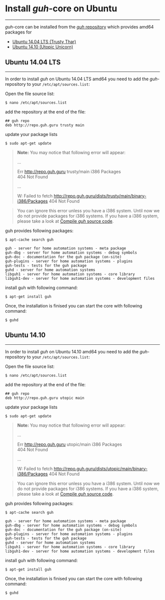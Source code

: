 # Install *guh*-core on Ubuntu
--------------------------------------------
*guh*-core can be installed from the [*guh* repository](http://repo.guh.guru/) which provides amd64 packages for 

* [Ubuntu 14.04 LTS (Trusty Thar)](https://github.com/guh/guh/wiki/Install-guh-core-on-Ubuntu#ubuntu-1404-lts)
* [Ubuntu 14.10 (Utopic Unicorn)](https://github.com/guh/guh/wiki/Install-guh-core-on-Ubuntu#ubuntu-1410)

## Ubuntu 14.04 LTS
--------------------------------------------
In order to install *guh* on Ubuntu 14.04 LTS amd64 you need to add the *guh*-repository to your `/etc/apt/sources.list`:

Open the file source list:
    
    $ nano /etc/apt/sources.list
        
add the repository at the end of the file:
    
    ## guh repo
    deb http://repo.guh.guru trusty main
    
update your package lists
    
    $ sudo apt-get update
    
> **Note:** You may notice that following error will appear:
>   
>    ...
>
>    Err http://repo.guh.guru trusty/main i386 Packages                    
>      404  Not Found
>
>    ...
>
>    W: Failed to fetch http://repo.guh.guru/dists/trusty/main/binary-i386/Packages  404  Not Found

> You can ignore this error unless you have a i386 system. Until now we do not provide packages for i386 systems. If you have a i386 system, please take a look at [Compile *guh* source code](https://github.com/guh/guh/wiki/Compile-guh). 

guh provides following packages:
    
    $ apt-cache search guh

    guh - server for home automation systems - meta package
    guh-dbg - server for home automation systems - debug symbols
    guh-doc - documentation for the guh package (on-site)
    guh-plugins - server for home automation systems - plugins
    guh-tests - tests for the guh package
    guhd - server for home automation systems
    libguh1 - server for home automation systems - core library
    libguh1-dev - server for home automation systems - development files

install guh with following command:
    
    $ apt-get install guh
    
Once, the installation is finised you can start the core with following command:

    $ guhd
    
## Ubuntu 14.10
--------------------------------------------
In order to install *guh* on Ubuntu 14.10 amd64 you need to add the *guh*-repository to your `/etc/apt/sources.list`:

Open the file source list:
    
    $ nano /etc/apt/sources.list
        
add the repository at the end of the file:
    
    ## guh repo
    deb http://repo.guh.guru utopic main
    
update your package lists
    
    $ sudo apt-get update
    
> **Note:** You may notice that following error will appear:
>   
>    ...
>
>    Err http://repo.guh.guru utopic/main i386 Packages                    
>      404  Not Found
>
>    ...
>
>    W: Failed to fetch http://repo.guh.guru/dists/utopic/main/binary-i386/Packages  404  Not Found

> You can ignore this error unless you have a i386 system. Until now we do not provide packages for i386 systems. If you have a i386 system, please take a look at [Compile *guh* source code](https://github.com/guh/guh/wiki/Compile-guh). 

guh provides following packages:
    
    $ apt-cache search guh

    guh - server for home automation systems - meta package
    guh-dbg - server for home automation systems - debug symbols
    guh-doc - documentation for the guh package (on-site)
    guh-plugins - server for home automation systems - plugins
    guh-tests - tests for the guh package
    guhd - server for home automation systems
    libguh1 - server for home automation systems - core library
    libguh1-dev - server for home automation systems - development files

install guh with following command:
    
    $ apt-get install guh
    
Once, the installation is finised you can start the core with following command:

    $ guhd
    
